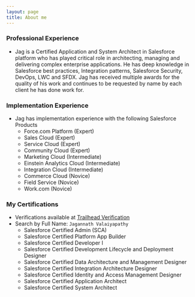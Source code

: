 ```yaml
---
layout: page
title: About me
---
```


### Professional Experience

* Jag is a Certified Application and System Architect in Salesforce platform who has played critical role in architecting, managing and delivering complex enterprise applications. He has deep knowledge in Salesforce best practices, Integration patterns, Salesforce Security, DevOps, LWC and SFDX. Jag has received multiple awards for the quality of his work and continues to be requested by name by each client he has done work for.

### Implementation Experience

* Jag has implementation experience with the following Salesforce Products
  * Force.com Platform (Expert)
  * Sales Cloud (Expert)
  * Service Cloud (Expert)
  * Community Cloud (Expert)
  * Marketing Cloud (Intermediate)
  * Einstein Analytics Cloud (Intermediate)
  * Integration Cloud (Intermediate)
  * Commerce Cloud (Novice)
  * Field Service (Novice)
  * Work.com (Novice)

### My Certifications

* Verifications available at [Trailhead Verification](https://trailhead.salesforce.com/credentials/verification) 
* Search by Full Name: `Jagannath Valaiyapathy`
  * Salesforce Certified Admin (SCA)
  * Salesforce Certified Platform App Builder
  * Salesforce Certified Developer I
  * Salesforce Certified Development Lifecycle and Deployment Designer
  * Salesforce Certified Data Architecture and Management Designer
  * Salesforce Certified Integration Architecture Designer
  * Salesforce Certified Identity and Access Management Designer
  * Salesforce Certified Application Architect
  * Salesforce Certified System Architect
